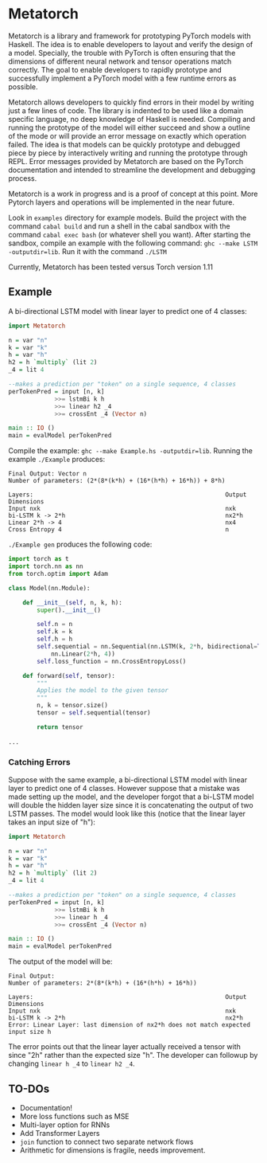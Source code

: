 # Metatorch

Metatorch is a library and framework for prototyping PyTorch models with Haskell.
The idea is to enable developers to layout and verify the design of a model.
Specially, the trouble with PyTorch is often ensuring that the dimensions of different neural network and tensor operations match correctly.
The goal to enable developers to rapidly prototype and successfully implement a PyTorch model with a few runtime errors as possible.

Metatorch allows developers to quickly find errors in their model by writing just a few lines of code.
The library is indented to be used like a domain specific language, no deep knowledge of Haskell is needed.
Compiling and running the prototype of the model will either succeed and show a outline of the mode or will provide an error message on exactly which operation failed.
The idea is that models can be quickly prototype and debugged piece by piece by interactively writing and running the prototype through REPL.
Error messages provided by Metatorch are based on the PyTorch documentation and intended to streamline the development and debugging process.

Metatorch is a work in progress and is a proof of concept at this point.
More Pytorch layers and operations will be implemented in the near future.

Look in `examples` directory for example models. 
Build the project with the command `cabal build` and run a shell in the cabal sandbox with the command `cabal exec bash` (or whatever shell you want).
After starting the sandbox, compile an example with the following command: `ghc --make LSTM -outputdir=lib`. 
Run it with the command `./LSTM`

Currently, Metatorch has been tested versus Torch version 1.11

## Example

A bi-directional LSTM model with linear layer to predict one of 4 classes:

```haskell
import Metatorch

n = var "n"
k = var "k"
h = var "h"
h2 = h `multiply` (lit 2)
_4 = lit 4

--makes a prediction per "token" on a single sequence, 4 classes
perTokenPred = input [n, k]
             >>= lstmBi k h
             >>= linear h2 _4
             >>= crossEnt _4 (Vector n)

main :: IO ()
main = evalModel perTokenPred 
```

Compile the example: `ghc --make Example.hs -outputdir=lib`.
Running the example `./Example` produces:
```
Final Output: Vector n
Number of parameters: (2*(8*(k*h) + (16*(h*h) + 16*h)) + 8*h)

Layers:                                                      Output Dimensions
Input nxk                                                    nxk
bi-LSTM k -> 2*h                                             nx2*h
Linear 2*h -> 4                                              nx4
Cross Entropy 4                                              n
```

`./Example gen` produces the following code:

```Python
import torch as t
import torch.nn as nn
from torch.optim import Adam

class Model(nn.Module):

    def __init__(self, n, k, h):
        super().__init__()

        self.n = n
        self.k = k
        self.h = h
        self.sequential = nn.Sequential(nn.LSTM(k, 2*h, bidirectional=True),
            nn.Linear(2*h, 4))
        self.loss_function = nn.CrossEntropyLoss()

    def forward(self, tensor):
        """
        Applies the model to the given tensor
        """
        n, k = tensor.size()
        tensor = self.sequential(tensor)

        return tensor
 
...
```

### Catching Errors

Suppose with the same example, a bi-directional LSTM model with linear
layer to predict one of 4 classes.
However suppose that a mistake was made setting up the model, and the developer forgot that a bi-LSTM model will double the hidden layer size since it is concatenating the output of two LSTM passes.
The model would look like this (notice that the linear layer takes an input size of "h"):

```haskell
import Metatorch

n = var "n"
k = var "k"
h = var "h"
h2 = h `multiply` (lit 2)
_4 = lit 4

--makes a prediction per "token" on a single sequence, 4 classes
perTokenPred = input [n, k]
             >>= lstmBi k h
             >>= linear h _4
             >>= crossEnt _4 (Vector n)

main :: IO ()
main = evalModel perTokenPred 
```

The output of the model will be:

```
Final Output:
Number of parameters: 2*(8*(k*h) + (16*(h*h) + 16*h))

Layers:                                                      Output Dimensions
Input nxk                                                    nxk
bi-LSTM k -> 2*h                                             nx2*h
Error: Linear Layer: last dimension of nx2*h does not match expected input size h
```

The error points out that the linear layer actually received a tensor with since "2h" rather than the expected size "h".
The developer can followup by changing `linear h _4` to `linear h2 _4`.


## TO-DOs

* Documentation!
* More loss functions such as MSE
* Multi-layer option for RNNs
* Add Transformer Layers
* `join` function to connect two separate network flows
* Arithmetic for dimensions is fragile, needs improvement.

